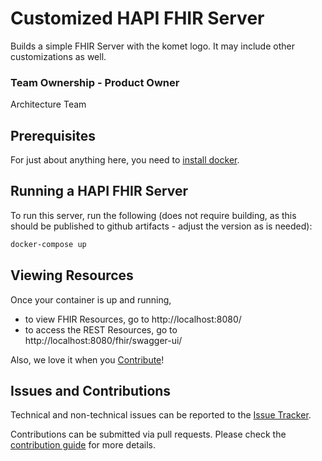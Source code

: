 # Customized HAPI FHIR Server

Builds a simple FHIR Server with the komet logo.  It may include other 
customizations as well.

### Team Ownership - Product Owner

Architecture Team

## Prerequisites

For just about anything here, you need to [install docker](installing-docker.md).

## Running a HAPI FHIR Server

To run this server, run the following (does not require building, 
as this should be published to github artifacts - adjust the version
as is needed):

```bash
docker-compose up
```

## Viewing Resources

Once your container is up and running,
* to view FHIR Resources, go to http://localhost:8080/
* to access the REST Resources, go to http://localhost:8080/fhir/swagger-ui/

Also, we love it when you [Contribute](Contributing.md)!

## Issues and Contributions
Technical and non-technical issues can be reported to the [Issue Tracker](https://github.com/ikmdev/fhir-server/issues).

Contributions can be submitted via pull requests. Please check the [contribution guide](doc/how-to-contribute.md) for more details.

